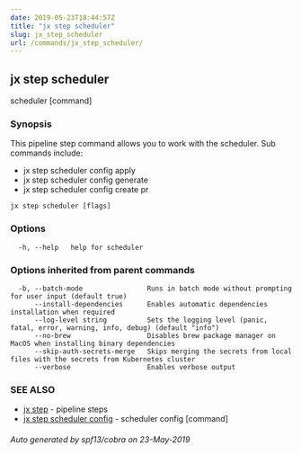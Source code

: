 ```yaml
---
date: 2019-05-23T18:44:57Z
title: "jx step scheduler"
slug: jx_step_scheduler
url: /commands/jx_step_scheduler/
---
```

## jx step scheduler

scheduler [command]

### Synopsis

This pipeline step command allows you to work with the scheduler. Sub commands include: 

  * jx step scheduler config apply  
  * jx step scheduler config generate  
  * jx step scheduler config create pr

```
jx step scheduler [flags]
```

### Options

```
  -h, --help   help for scheduler
```

### Options inherited from parent commands

```
  -b, --batch-mode                Runs in batch mode without prompting for user input (default true)
      --install-dependencies      Enables automatic dependencies installation when required
      --log-level string          Sets the logging level (panic, fatal, error, warning, info, debug) (default "info")
      --no-brew                   Disables brew package manager on MacOS when installing binary dependencies
      --skip-auth-secrets-merge   Skips merging the secrets from local files with the secrets from Kubernetes cluster
      --verbose                   Enables verbose output
```

### SEE ALSO

* [jx step](/commands/jx_step/)	 - pipeline steps
* [jx step scheduler config](/commands/jx_step_scheduler_config/)	 - scheduler config [command]

###### Auto generated by spf13/cobra on 23-May-2019
